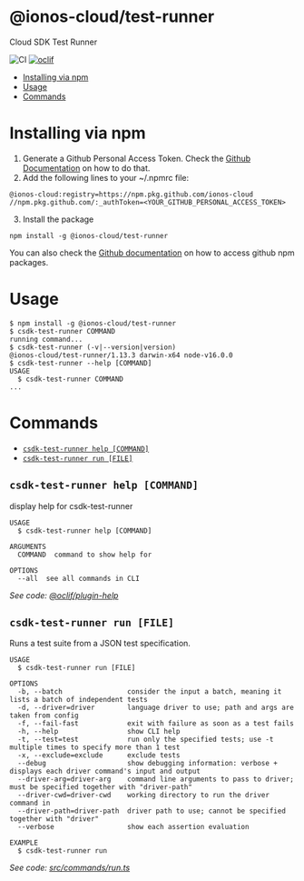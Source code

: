 @ionos-cloud/test-runner
=====================

Cloud SDK Test Runner

![CI](https://github.com/ionos-cloud/sdk-test-runner/workflows/CI/badge.svg)
[![oclif](https://img.shields.io/badge/cli-oclif-brightgreen.svg)](https://oclif.io)

<!-- toc -->
* [Installing via npm](#installing-via-npm)
* [Usage](#usage)
* [Commands](#commands)
<!-- tocstop -->
# Installing via npm

1. Generate a Github Personal Access Token. Check the [Github Documentation](https://docs.github.com/en/free-pro-team@latest/github/authenticating-to-github/creating-a-personal-access-token)
   on how to do that.
2. Add the following lines to your ~/.npmrc file:
```
@ionos-cloud:registry=https://npm.pkg.github.com/ionos-cloud
//npm.pkg.github.com/:_authToken=<YOUR_GITHUB_PERSONAL_ACCESS_TOKEN>
```
3. Install the package
```shell
npm install -g @ionos-cloud/test-runner
```
You can also check the [Github documentation](https://docs.github.com/en/free-pro-team@latest/packages/guides/configuring-npm-for-use-with-github-packages) on how to access github npm packages.
# Usage
<!-- usage -->
```sh-session
$ npm install -g @ionos-cloud/test-runner
$ csdk-test-runner COMMAND
running command...
$ csdk-test-runner (-v|--version|version)
@ionos-cloud/test-runner/1.13.3 darwin-x64 node-v16.0.0
$ csdk-test-runner --help [COMMAND]
USAGE
  $ csdk-test-runner COMMAND
...
```
<!-- usagestop -->
# Commands
<!-- commands -->
* [`csdk-test-runner help [COMMAND]`](#csdk-test-runner-help-command)
* [`csdk-test-runner run [FILE]`](#csdk-test-runner-run-file)

## `csdk-test-runner help [COMMAND]`

display help for csdk-test-runner

```
USAGE
  $ csdk-test-runner help [COMMAND]

ARGUMENTS
  COMMAND  command to show help for

OPTIONS
  --all  see all commands in CLI
```

_See code: [@oclif/plugin-help](https://github.com/oclif/plugin-help/blob/v2.2.3/src/commands/help.ts)_

## `csdk-test-runner run [FILE]`

Runs a test suite from a JSON test specification.

```
USAGE
  $ csdk-test-runner run [FILE]

OPTIONS
  -b, --batch                consider the input a batch, meaning it lists a batch of independent tests
  -d, --driver=driver        language driver to use; path and args are taken from config
  -f, --fail-fast            exit with failure as soon as a test fails
  -h, --help                 show CLI help
  -t, --test=test            run only the specified tests; use -t multiple times to specify more than 1 test
  -x, --exclude=exclude      exclude tests
  --debug                    show debugging information: verbose + displays each driver command's input and output
  --driver-arg=driver-arg    command line arguments to pass to driver; must be specified together with "driver-path"
  --driver-cwd=driver-cwd    working directory to run the driver command in
  --driver-path=driver-path  driver path to use; cannot be specified together with "driver"
  --verbose                  show each assertion evaluation

EXAMPLE
  $ csdk-test-runner run
```

_See code: [src/commands/run.ts](https://github.com/ionos-cloud/sdk-test-runner/blob/v1.12.0/src/commands/run.ts)_
<!-- commandsstop -->

